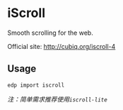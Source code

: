 # iScroll

Smooth scrolling for the web.

Official site: http://cubiq.org/iscroll-4

## Usage

    edp import iscroll

*注：简单需求推荐使用`iscroll-lite`*
